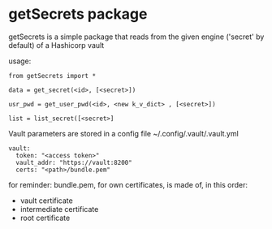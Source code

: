 # getSecrets package

getSecrets is a simple package that reads from the given engine ('secret' by default) of a Hashicorp vault

usage:

```
from getSecrets import *

data = get_secret(<id>, [<secret>])

usr_pwd = get_user_pwd(<id>, <new k_v_dict> , [<secret>])

list = list_secret([<secret>]

```

Vault parameters are stored in a config file ~/.config/.vault/.vault.yml

```
vault:
  token: "<access token>"
  vault_addr: "https://vault:8200"
  certs: "<path>/bundle.pem"
```

for reminder:
bundle.pem, for own certificates, is made of, in this order:

- vault certificate
- intermediate certificate
- root certificate